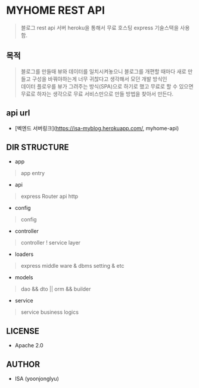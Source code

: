 # MYHOME REST API
> 블로그 rest api 서버 heroku을 통해서 무료 호스팅 express 기술스택을 사용함.

## 목적
> 블로그를 만들때 뷰와 데이터를 일치시켜놓으니 블로그를 개편할 때마다 새로 만들고 구성을 바꿔야하는게 너무 귀찮다고 생각해서 모던 개발 방식인  
> 데이터 플로우를 뷰가 그려주는 방식(SPA)으로 하기로 했고 무료로 할 수 있으면 무료로 하자는 생각으로 무료 서비스만으로 만들 방법을 찾아서 만든다.

## api url
- [벡엔드 서버링크](https://isa-myblog.herokuapp.com/, myhome-api)

## DIR STRUCTURE
- app
> app entry
- api
> express Router api http
- config
> config 
- controller
> controller ! service layer
- loaders
> express middle ware & dbms setting & etc
- models
> dao && dto || orm && builder
- service
> service  business logics

## LICENSE
- Apache 2.0

## AUTHOR
- ISA (yoonjonglyu)